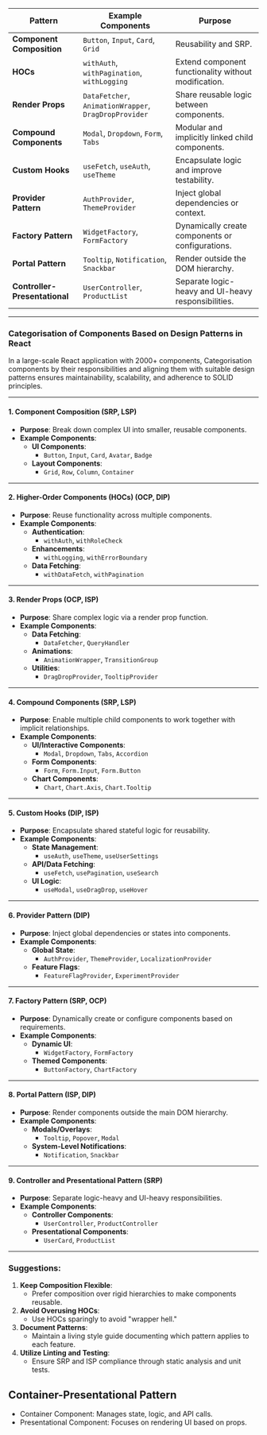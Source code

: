 | **Pattern**                   | **Example Components**                                | **Purpose**                                          |
| ----------------------------- | ----------------------------------------------------- | ---------------------------------------------------- |
| **Component Composition**     | `Button`, `Input`, `Card`, `Grid`                     | Reusability and SRP.                                 |
| **HOCs**                      | `withAuth`, `withPagination`, `withLogging`           | Extend component functionality without modification. |
| **Render Props**              | `DataFetcher`, `AnimationWrapper`, `DragDropProvider` | Share reusable logic between components.             |
| **Compound Components**       | `Modal`, `Dropdown`, `Form`, `Tabs`                   | Modular and implicitly linked child components.      |
| **Custom Hooks**              | `useFetch`, `useAuth`, `useTheme`                     | Encapsulate logic and improve testability.           |
| **Provider Pattern**          | `AuthProvider`, `ThemeProvider`                       | Inject global dependencies or context.               |
| **Factory Pattern**           | `WidgetFactory`, `FormFactory`                        | Dynamically create components or configurations.     |
| **Portal Pattern**            | `Tooltip`, `Notification`, `Snackbar`                 | Render outside the DOM hierarchy.                    |
| **Controller-Presentational** | `UserController`, `ProductList`                       | Separate logic-heavy and UI-heavy responsibilities.  |

---
### Categorisation of Components Based on Design Patterns in React

In a large-scale React application with 2000+ components, Categorisation components by their responsibilities and aligning them with suitable design patterns ensures maintainability, scalability, and adherence to SOLID principles.

---

#### **1. Component Composition (SRP, LSP)**

- **Purpose**: Break down complex UI into smaller, reusable components.
- **Example Components**:
    - **UI Components**:
        - `Button`, `Input`, `Card`, `Avatar`, `Badge`
    - **Layout Components**:
        - `Grid`, `Row`, `Column`, `Container`

---

#### **2. Higher-Order Components (HOCs) (OCP, DIP)**

- **Purpose**: Reuse functionality across multiple components.
- **Example Components**:
    - **Authentication**:
        - `withAuth`, `withRoleCheck`
    - **Enhancements**:
        - `withLogging`, `withErrorBoundary`
    - **Data Fetching**:
        - `withDataFetch`, `withPagination`

---

#### **3. Render Props (OCP, ISP)**

- **Purpose**: Share complex logic via a render prop function.
- **Example Components**:
    - **Data Fetching**:
        - `DataFetcher`, `QueryHandler`
    - **Animations**:
        - `AnimationWrapper`, `TransitionGroup`
    - **Utilities**:
        - `DragDropProvider`, `TooltipProvider`

---

#### **4. Compound Components (SRP, LSP)**

- **Purpose**: Enable multiple child components to work together with implicit relationships.
- **Example Components**:
    - **UI/Interactive Components**:
        - `Modal`, `Dropdown`, `Tabs`, `Accordion`
    - **Form Components**:
        - `Form`, `Form.Input`, `Form.Button`
    - **Chart Components**:
        - `Chart`, `Chart.Axis`, `Chart.Tooltip`

---

#### **5. Custom Hooks (DIP, ISP)**

- **Purpose**: Encapsulate shared stateful logic for reusability.
- **Example Components**:
    - **State Management**:
        - `useAuth`, `useTheme`, `useUserSettings`
    - **API/Data Fetching**:
        - `useFetch`, `usePagination`, `useSearch`
    - **UI Logic**:
        - `useModal`, `useDragDrop`, `useHover`

---

#### **6. Provider Pattern (DIP)**

- **Purpose**: Inject global dependencies or states into components.
- **Example Components**:
    - **Global State**:
        - `AuthProvider`, `ThemeProvider`, `LocalizationProvider`
    - **Feature Flags**:
        - `FeatureFlagProvider`, `ExperimentProvider`

---

#### **7. Factory Pattern (SRP, OCP)**

- **Purpose**: Dynamically create or configure components based on requirements.
- **Example Components**:
    - **Dynamic UI**:
        - `WidgetFactory`, `FormFactory`
    - **Themed Components**:
        - `ButtonFactory`, `ChartFactory`

---

#### **8. Portal Pattern (ISP, DIP)**

- **Purpose**: Render components outside the main DOM hierarchy.
- **Example Components**:
    - **Modals/Overlays**:
        - `Tooltip`, `Popover`, `Modal`
    - **System-Level Notifications**:
        - `Notification`, `Snackbar`

---

#### **9. Controller and Presentational Pattern (SRP)**

- **Purpose**: Separate logic-heavy and UI-heavy responsibilities.
- **Example Components**:
    - **Controller Components**:
        - `UserController`, `ProductController`
    - **Presentational Components**:
        - `UserCard`, `ProductList`

---
### Suggestions:

1. **Keep Composition Flexible**:
    - Prefer composition over rigid hierarchies to make components reusable.
2. **Avoid Overusing HOCs**:
    - Use HOCs sparingly to avoid "wrapper hell."
3. **Document Patterns**:
    - Maintain a living style guide documenting which pattern applies to each feature.
4. **Utilize Linting and Testing**:
    - Ensure SRP and ISP compliance through static analysis and unit tests.


## Container-Presentational Pattern
- Container Component: Manages state, logic, and API calls. 
- Presentational Component: Focuses on rendering UI based on props.